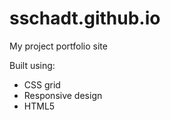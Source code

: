 # sschadt.github.io

My project portfolio site

Built using:
- CSS grid
- Responsive design
- HTML5
